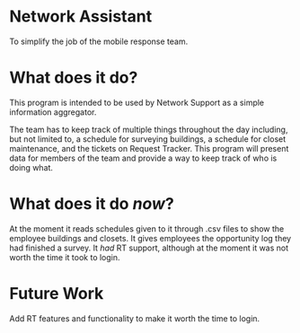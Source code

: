 # Network Assistant
To simplify the job of the mobile response team.

# What does it do?

This program is intended to be used by Network Support as a simple information aggregator. 

The team has to keep track of multiple things throughout the day including, but not limited to, a schedule for surveying buildings, a schedule for closet maintenance, and the tickets on Request Tracker. This program will present data for members of the team and provide a way to keep track of who is doing what. 

# What does it do *now*?

At the moment it reads schedules given to it through .csv files to show the employee buildings and closets. It gives employees the opportunity log they had finished a survey. It *had* RT support, although at the moment it was not worth the time it took to login.

# Future Work
Add RT features and functionality to make it worth the time to login. 
